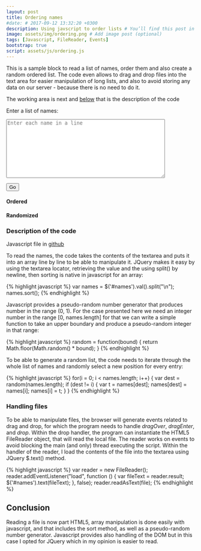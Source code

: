 ```yaml
---
layout: post
title: Ordering names
#date: # 2017-09-12 13:32:20 +0300
description: Using javscript to order lists # You’ll find this post in your `_posts` directory. Go ahead and edit it and re-build the site to see your changes. # Add post description (optional)
image: assets/img/ordering.png # Add image post (optional)
tags: [Javascript, FileReader, Events]
bootstrap: true
script: assets/js/ordering.js
---
```


This is a sample block to read a list of names, order them and also create a random ordered list. The code even allows to drag and drop files into the text area for easier manipulation of long lists, and also to avoid storing any data on our server - because there is no need to do it.

The working area is next and [below](#description-of-the-code) that is the description of the code

<label for="names">Enter a list of names:</label>

<textarea id="names" rows="10" cols="50" placeholder="Enter each name in a line"></textarea>

<button class="ui-button ui-widget ui-corner-all" id='order'>Go</button>

<div class="container">
  <div class="row">
    <div class="col-sm">
      <h4>Ordered</h4>
      <div id="ordered">
      </div>
    </div>
    <div class="col-sm">
      <h4>Randomized</h4>
      <div id="random">
      </div>
    </div>
  </div>
</div>



### Description of the code

Javascript file in [github](https://github.com/FrSanchez/frsanchez.github.io/blob/master/assets/js/ordering.js)

To read the names, the code takes the contents of the textarea and puts it into an array line by line to be able to manipulate it. JQuery makes it easy by using the textarea locator, retrieving the value and the using split() by newline, then sorting is native in javascript for an array:

{% highlight javascript %}
var names = $('#names').val().split("\n");
names.sort();
{% endhighlight %}

Javascript provides a pseudo-random number generator that produces number in the range (0, 1). For the case presented here we need an integer number in the range [0, names.length] for that we can write a simple function to take an upper boundary and produce a pseudo-random integer in that range:

{% highlight javascript %}
random = function(bound) {
  return Math.floor(Math.random() * bound);
}
{% endhighlight %}

To be able to generate a random list, the code needs to iterate through the whole list of names and randomly select a new position for every entry:

{% highlight javascript %}
for(i = 0; i < names.length; i++) {
  var dest = random(names.length);
  if (dest != i) {
    var t = names[dest];
    names[dest] = names[i];
    names[i] = t;
  }
}
{% endhighlight %}

### Handling files
To be able to manipulate files, the browser will generate events related to drag and drop, for which the program needs to handle *dragOver*, *dragEnter*, and *drop*. Within the drop handler, the program can instantiate the HTML5 FileReader object, that will read the local file. The reader works on events to avoid blocking the main (and only) thread executing the script. Within the handler of the reader, I load the contents of the file into the textarea using JQuery $.text() method.

{% highlight javascript %}
var reader = new FileReader();
reader.addEventListener("load", function () {
    var fileText = reader.result;
    $('#names').text(fileText);
}, false);
reader.readAsText(file);
{% endhighlight %}

## Conclusion

Reading a file is now part HTML5, array manipulation is done easily with javascript, and that includes the sort method, as well as a pseudo-random number generator. Javascript provides also handling of the DOM but in this case I opted for JQuery which in my opinion is easier to read.
